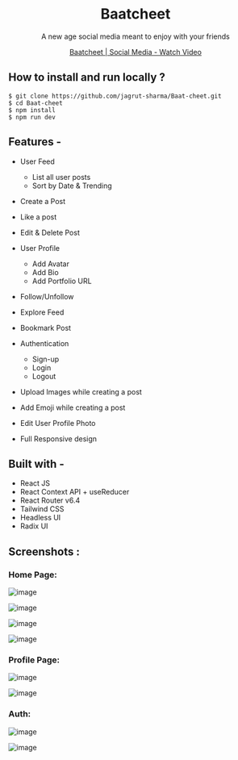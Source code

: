 <div align="center">
    
# Baatcheet
  A new age social media meant to enjoy with your friends

  <a href="https://share.vidyard.com/watch/mrzPFVkofU6VwNonfPM795?" target='_blank'>
    <p>Baatcheet | Social Media - Watch Video</p>
  </a>

</div>

## **How to install and run locally ?**

```
$ git clone https://github.com/jagrut-sharma/Baat-cheet.git
$ cd Baat-cheet
$ npm install
$ npm run dev
```

## **Features -**

- User Feed

  - List all user posts
  - Sort by Date & Trending

- Create a Post
- Like a post
- Edit & Delete Post
- User Profile

  - Add Avatar
  - Add Bio
  - Add Portfolio URL

- Follow/Unfollow
- Explore Feed
- Bookmark Post
- Authentication
  - Sign-up
  - Login
  - Logout
- Upload Images while creating a post
- Add Emoji while creating a post
- Edit User Profile Photo
- Full Responsive design

## **Built with -**

- React JS
- React Context API + useReducer
- React Router v6.4
- Tailwind CSS
- Headless UI
- Radix UI

## **Screenshots :**

### Home Page:

![image](./src/assets/readme%20images/home-full.png)

![image](./src/assets/readme%20images/home-full-night.png)

![image](./src/assets/readme%20images/home-mobile-dark.png)

![image](./src/assets/readme%20images/home-mobile.png)

### Profile Page:

![image](./src/assets/readme%20images/Profile.png)

![image](./src/assets/readme%20images/profile-mobile.png)

### Auth:

![image](./src/assets/readme%20images/Screenshot%202023-07-10%20145207.png)

![image](./src/assets/readme%20images/sign-in-mobile.png)
